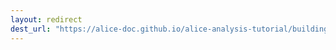 ```yaml
---
layout: redirect
dest_url: "https://alice-doc.github.io/alice-analysis-tutorial/building/prereq-macos.html"
---
```

